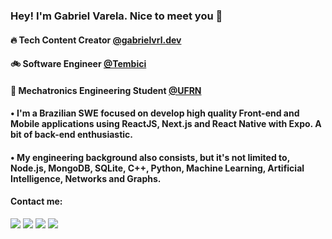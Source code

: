 ### Hey! I'm Gabriel Varela. Nice to meet you 🤝

#### 🔥 Tech Content Creator <a href="https://www.instagram.com/gabrielvrl.dev/">@gabrielvrl.dev</a>
#### :bike: Software Engineer <a href="https://tembici.com.br/">@Tembici</a>
#### 🤖 Mechatronics Engineering Student <a href="https://www.ufrn.br/">@UFRN</a>

#### • I'm a Brazilian SWE focused on develop high quality Front-end and Mobile applications using ReactJS, Next.js and React Native with Expo. A bit of back-end enthusiastic.
#### • My engineering background also consists, but it's not limited to, Node.js, MongoDB, SQLite, C++, Python, Machine Learning, Artificial Intelligence, Networks and Graphs.

#### Contact me:
<div>
  <a href="https://www.linkedin.com/in/gabrielvrl/" target="_blank"><img src="https://img.shields.io/badge/-LinkedIn-%230077B5?style=for-the-badge&logo=linkedin&logoColor=white" target="_blank"></a>
  <a href="https://instagram.com/gabrielvrl.dev" target="_blank"><img src="https://img.shields.io/badge/-Instagram-%23E4405F?style=for-the-badge&logo=instagram&logoColor=white" target="_blank"></a>
  <a href = "mailto: gabrielvarelaneto11@gmail.com"><img src="https://img.shields.io/badge/-Gmail-%23333?style=for-the-badge&logo=gmail&logoColor=white" target="_blank"></a>
  <a href="https://www.youtube.com/channel/UC_C9kTkVH6Crykw0WPsSHTA" target="_blank"><img src="https://img.shields.io/badge/-Youtube-%23EA4335?style=for-the-badge&logo=youtube&logoColor=white" target="_blank"></a>
</div>
